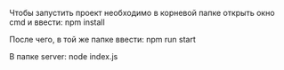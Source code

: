 Чтобы запустить проект необходимо в корневой папке открыть окно cmd и ввести:
npm install

После чего, в той же папке ввести:
npm run start

В папке server:
node index.js